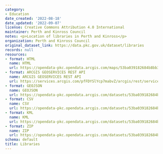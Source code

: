 ```yaml
---
category:
- Education
date_created: '2022-08-18'
date_updated: '2022-09-07'
license: Creative Commons Attribution 4.0 International
maintainer: Perth and Kinross Council
notes: <p>Location of libraries in Perth and Kinross</p>
organization: Perth and Kinross Council
original_dataset_link: https://data.pkc.gov.uk/dataset/libraries
records: null
resources:
- format: HTML
  name: HTML
  url: https://opendata-pkc.opendata.arcgis.com/maps/53ba039182684b8bb366ba846f0d821e_0
- format: ARCGIS GEOSERVICES REST API
  name: ARCGIS GEOSERVICES REST API
  url: https://services.arcgis.com/pfFDYSlYcp7mabvZ/arcgis/rest/services/Libraries/FeatureServer/0
- format: GEOJSON
  name: GEOJSON
  url: https://opendata-pkc.opendata.arcgis.com/datasets/53ba039182684b8bb366ba846f0d821e_0.geojson?outSR=%7B%22latestWkid%22%3A27700%2C%22wkid%22%3A27700%7D
- format: CSV
  name: CSV
  url: https://opendata-pkc.opendata.arcgis.com/datasets/53ba039182684b8bb366ba846f0d821e_0.csv?outSR=%7B%22latestWkid%22%3A27700%2C%22wkid%22%3A27700%7D
- format: KML
  name: KML
  url: https://opendata-pkc.opendata.arcgis.com/datasets/53ba039182684b8bb366ba846f0d821e_0.kml?outSR=%7B%22latestWkid%22%3A27700%2C%22wkid%22%3A27700%7D
- format: ZIP
  name: ZIP
  url: https://opendata-pkc.opendata.arcgis.com/datasets/53ba039182684b8bb366ba846f0d821e_0.zip?outSR=%7B%22latestWkid%22%3A27700%2C%22wkid%22%3A27700%7D
schema: default
title: Libraries
---
```

